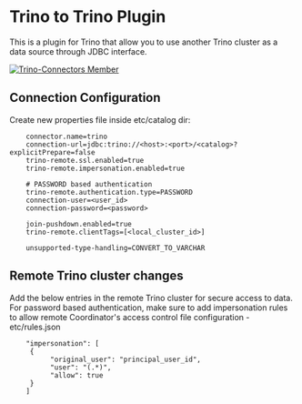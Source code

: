 # Trino to Trino Plugin

This is a plugin for Trino that allow you to use another Trino cluster as a data source through JDBC interface.

[![Trino-Connectors Member](https://img.shields.io/badge/trino--connectors-member-green.svg)](http://presto-connectors.ml)

## Connection Configuration

Create new properties file inside etc/catalog dir:

        connector.name=trino
        connection-url=jdbc:trino://<host>:<port>/<catalog>?explicitPrepare=false
        trino-remote.ssl.enabled=true
        trino-remote.impersonation.enabled=true

        # PASSWORD based authentication
        trino-remote.authentication.type=PASSWORD
        connection-user=<user_id>
        connection-password=<password>

        join-pushdown.enabled=true
        trino-remote.clientTags=[<local_cluster_id>]

        unsupported-type-handling=CONVERT_TO_VARCHAR

## Remote Trino cluster changes

Add the below entries in the remote Trino cluster for secure access to data.
For password based authentication, make sure to add impersonation rules to allow 
remote Coordinator's access control file configuration - etc/rules.json
 
        "impersonation": [ 
         {
              "original_user": "principal_user_id",
              "user": "(.*)",
              "allow": true
         }
        ] 
